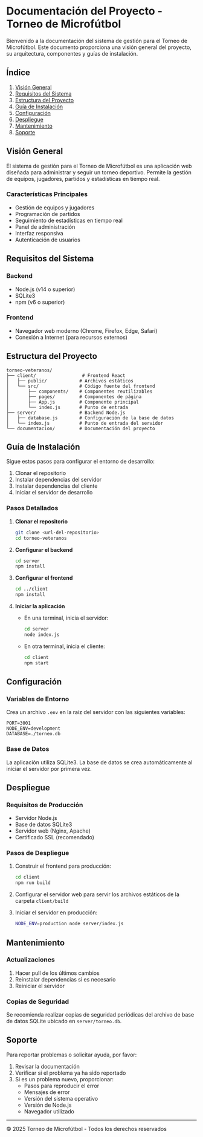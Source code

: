 # Documentación del Proyecto - Torneo de Microfútbol

Bienvenido a la documentación del sistema de gestión para el Torneo de Microfútbol. Este documento proporciona una visión general del proyecto, su arquitectura, componentes y guías de instalación.

## Índice

1. [Visión General](#visión-general)
2. [Requisitos del Sistema](#requisitos-del-sistema)
3. [Estructura del Proyecto](#estructura-del-proyecto)
4. [Guía de Instalación](#guía-de-instalación)
5. [Configuración](#configuración)
6. [Despliegue](#despliegue)
7. [Mantenimiento](#mantenimiento)
8. [Soporte](#soporte)

## Visión General

El sistema de gestión para el Torneo de Microfútbol es una aplicación web diseñada para administrar y seguir un torneo deportivo. Permite la gestión de equipos, jugadores, partidos y estadísticas en tiempo real.

### Características Principales

- Gestión de equipos y jugadores
- Programación de partidos
- Seguimiento de estadísticas en tiempo real
- Panel de administración
- Interfaz responsiva
- Autenticación de usuarios

## Requisitos del Sistema

### Backend

- Node.js (v14 o superior)
- SQLite3
- npm (v6 o superior)

### Frontend

- Navegador web moderno (Chrome, Firefox, Edge, Safari)
- Conexión a Internet (para recursos externos)

## Estructura del Proyecto

```
torneo-veteranos/
├── client/                 # Frontend React
│   ├── public/            # Archivos estáticos
│   └── src/               # Código fuente del frontend
│       ├── components/    # Componentes reutilizables
│       ├── pages/         # Componentes de página
│       ├── App.js         # Componente principal
│       └── index.js       # Punto de entrada
├── server/                # Backend Node.js
│   ├── database.js        # Configuración de la base de datos
│   └── index.js           # Punto de entrada del servidor
└── documentacion/         # Documentación del proyecto
```

## Guía de Instalación

Sigue estos pasos para configurar el entorno de desarrollo:

1. Clonar el repositorio
2. Instalar dependencias del servidor
3. Instalar dependencias del cliente
4. Iniciar el servidor de desarrollo

### Pasos Detallados

1. **Clonar el repositorio**
   ```bash
   git clone <url-del-repositorio>
   cd torneo-veteranos
   ```

2. **Configurar el backend**
   ```bash
   cd server
   npm install
   ```

3. **Configurar el frontend**
   ```bash
   cd ../client
   npm install
   ```

4. **Iniciar la aplicación**
   - En una terminal, inicia el servidor:
     ```bash
     cd server
     node index.js
     ```
   - En otra terminal, inicia el cliente:
     ```bash
     cd client
     npm start
     ```

## Configuración

### Variables de Entorno

Crea un archivo `.env` en la raíz del servidor con las siguientes variables:

```env
PORT=3001
NODE_ENV=development
DATABASE=./torneo.db
```

### Base de Datos

La aplicación utiliza SQLite3. La base de datos se crea automáticamente al iniciar el servidor por primera vez.

## Despliegue

### Requisitos de Producción

- Servidor Node.js
- Base de datos SQLite3
- Servidor web (Nginx, Apache)
- Certificado SSL (recomendado)

### Pasos de Despliegue

1. Construir el frontend para producción:
   ```bash
   cd client
   npm run build
   ```

2. Configurar el servidor web para servir los archivos estáticos de la carpeta `client/build`

3. Iniciar el servidor en producción:
   ```bash
   NODE_ENV=production node server/index.js
   ```

## Mantenimiento

### Actualizaciones

1. Hacer pull de los últimos cambios
2. Reinstalar dependencias si es necesario
3. Reiniciar el servidor

### Copias de Seguridad

Se recomienda realizar copias de seguridad periódicas del archivo de base de datos SQLite ubicado en `server/torneo.db`.

## Soporte

Para reportar problemas o solicitar ayuda, por favor:

1. Revisar la documentación
2. Verificar si el problema ya ha sido reportado
3. Si es un problema nuevo, proporcionar:
   - Pasos para reproducir el error
   - Mensajes de error
   - Versión del sistema operativo
   - Versión de Node.js
   - Navegador utilizado

---

© 2025 Torneo de Microfútbol - Todos los derechos reservados
